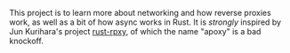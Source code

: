 This project is to learn more about networking and how reverse proxies work, as well as a bit of how async 
works in Rust. It is *strongly* inspired by Jun Kurihara's project [rust-rpxy](https://github.com/junkurihara/rust-rpxy?tab=readme-ov-file#user-content-fn-1-f146398b72012b86ed1302f469e33a0e),
of which the name "apoxy" is a bad knockoff. 
